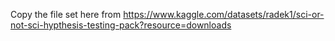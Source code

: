 Copy the file set here from https://www.kaggle.com/datasets/radek1/sci-or-not-sci-hypthesis-testing-pack?resource=downloads